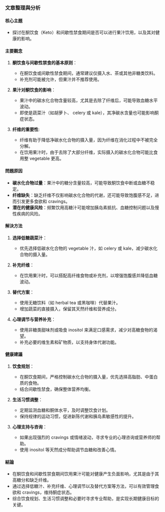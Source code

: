 ### 文章整理與分析

#### 核心主題
- 探讨在酮饮食（Keto）和间歇性禁食期间是否可以进行果汁饮用，以及其对健康的影响。

#### 主要觀念
1. **酮饮食与间歇性禁食的基本原则**：
   - 在酮饮食或间歇性禁食期间，通常建议仅摄入水、茶或其他非糖类饮料。
   - 补充剂可能被允许，但果汁并不推荐使用。

2. **果汁对酮饮食的影响**：
   - 果汁中的碳水化合物含量较高，尤其是去除了纤维后，可能导致血糖水平波动。
   - 即使是蔬菜汁（如胡萝卜、 celery 或 kale），其净碳水含量也可能影响酮症状态。

3. **纤维的重要性**:
   - 纤维有助于降低净碳水化合物的摄入量，因为纤维在消化过程中不被完全分解。
   - 在饮用果汁时，由于去除了大部分纤维，实际摄入的碳水化合物可能比食用整 vegetable 更高。

#### 問題原因
- **碳水化合物过量**：果汁中的糖分含量较高，可能导致酮饮食中断或血糖不稳定。
- **纤维缺失**：缺乏纤维不仅影响碳水化合物的代谢，还可能导致饱腹感不足，进而引发更多食欲和 cravings。
- **潜在的健康风险**：频繁饮用高糖汁可能增加胰岛素抵抗、血糖控制问题以及慢性疾病的风险。

#### 解決方法
1. **选择低糖蔬菜汁**：
   - 优先选择低碳水化合物的 vegetable 汁，如 celery 或 kale，减少碳水化合物的摄入量。
   
2. **补充纤维**：
   - 在饮用果汁时，可以搭配高纤维食物或补充剂，以增强饱腹感并降低血糖波动。

3. **替代方案**：
   - 使用无糖饮料（如 herbal tea 或黑咖啡）代替果汁。
   - 增加蔬菜的直接摄入，保留其天然纤维和营养成分。

4. **心理调节与营养补充**：
   - 使用非糖类甜味剂或吸食 inositol 来满足口感需求，减少对高糖食物的渴望。
   - 补充必要的维生素和矿物质，以支持身体代谢功能。

#### 健康建議
1. **饮食规划**：
   - 在酮饮食期间，严格控制碳水化合物的摄入量，优先选择高脂肪、中蛋白质的食物。
   - 结合间歇性禁食，确保整体营养均衡。

2. **生活习惯调整**：
   - 定期监测血糖和酮体水平，及时调整饮食计划。
   - 保持规律的运动习惯，促进新陈代谢和胰岛素敏感性的提升。

3. **心理支持与咨询**：
   - 如果出现强烈的 cravings 或情绪波动，寻求专业的心理咨询或营养师的帮助。
   - 使用 inositol 等天然成分帮助调节血糖和改善心情。

#### 結論
- 在酮饮食和间歇性禁食期间饮用果汁可能对健康产生负面影响，尤其是由于其高糖分和缺乏纤维。
- 通过选择低糖汁、补充纤维、心理调节以及替代方案等方法，可以有效管理食欲和 cravings，维持酮症状态。
- 综合饮食规划、生活习惯调整和必要时寻求专业帮助，是实现长期健康目标的关键。